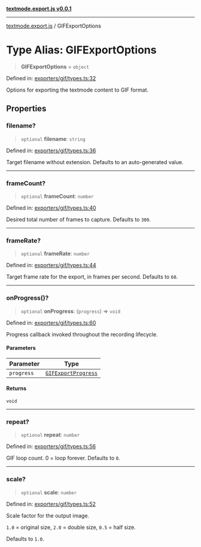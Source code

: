 [**textmode.export.js v0.0.1**](../README.md)

***

[textmode.export.js](../README.md) / GIFExportOptions

# Type Alias: GIFExportOptions

> **GIFExportOptions** = `object`

Defined in: [exporters/gif/types.ts:32](https://github.com/humanbydefinition/textmode.export.js/blob/241a52e7274d60bd9f433936679cfec4de4793a9/src/exporters/gif/types.ts#L32)

Options for exporting the textmode content to GIF format.

## Properties

### filename?

> `optional` **filename**: `string`

Defined in: [exporters/gif/types.ts:36](https://github.com/humanbydefinition/textmode.export.js/blob/241a52e7274d60bd9f433936679cfec4de4793a9/src/exporters/gif/types.ts#L36)

Target filename without extension. Defaults to an auto-generated value.

***

### frameCount?

> `optional` **frameCount**: `number`

Defined in: [exporters/gif/types.ts:40](https://github.com/humanbydefinition/textmode.export.js/blob/241a52e7274d60bd9f433936679cfec4de4793a9/src/exporters/gif/types.ts#L40)

Desired total number of frames to capture. Defaults to `300`.

***

### frameRate?

> `optional` **frameRate**: `number`

Defined in: [exporters/gif/types.ts:44](https://github.com/humanbydefinition/textmode.export.js/blob/241a52e7274d60bd9f433936679cfec4de4793a9/src/exporters/gif/types.ts#L44)

Target frame rate for the export, in frames per second. Defaults to `60`.

***

### onProgress()?

> `optional` **onProgress**: (`progress`) => `void`

Defined in: [exporters/gif/types.ts:60](https://github.com/humanbydefinition/textmode.export.js/blob/241a52e7274d60bd9f433936679cfec4de4793a9/src/exporters/gif/types.ts#L60)

Progress callback invoked throughout the recording lifecycle.

#### Parameters

| Parameter | Type |
| ------ | ------ |
| `progress` | [`GIFExportProgress`](GIFExportProgress.md) |

#### Returns

`void`

***

### repeat?

> `optional` **repeat**: `number`

Defined in: [exporters/gif/types.ts:56](https://github.com/humanbydefinition/textmode.export.js/blob/241a52e7274d60bd9f433936679cfec4de4793a9/src/exporters/gif/types.ts#L56)

GIF loop count. 0 = loop forever. Defaults to `0`.

***

### scale?

> `optional` **scale**: `number`

Defined in: [exporters/gif/types.ts:52](https://github.com/humanbydefinition/textmode.export.js/blob/241a52e7274d60bd9f433936679cfec4de4793a9/src/exporters/gif/types.ts#L52)

Scale factor for the output image.

`1.0` = original size, `2.0` = double size, `0.5` = half size.

Defaults to `1.0`.
